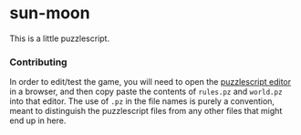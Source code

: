 sun-moon
========

This is a little puzzlescript.

### Contributing ###

In order to edit/test the game, you will need to open the [puzzlescript editor][0] in a browser,
and then copy paste the contents of `rules.pz` and `world.pz` into that editor. The use of
`.pz` in the file names is purely a convention, meant to distinguish the puzzlescript files
from any other files that might end up in here.

[0]: http://www.puzzlescript.net/editor.html
